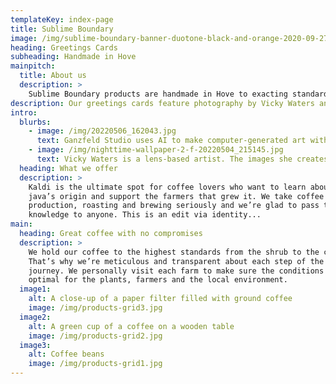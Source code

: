 ```yaml
---
templateKey: index-page
title: Sublime Boundary
image: /img/sublime-boundary-banner-duotone-black-and-orange-2020-09-27-v04.jpg
heading: Greetings Cards
subheading: Handmade in Hove
mainpitch:
  title: About us
  description: >
    Sublime Boundary products are handmade in Hove to exacting standards. All our paper comes from FSC-certified suppliers—ensuring sustainability. We hand-finish everything to ensure a premium quality product.
description: Our greetings cards feature photography by Vicky Waters and AI-art by Ganzfeld Studio. Our chosen artworks have a dream-like quality and a tactile, textured feel.
intro:
  blurbs:
    - image: /img/20220506_162043.jpg
      text: Ganzfeld Studio uses AI to make computer-generated art with a surreal, painterly feel.
    - image: /img/nighttime-wallpaper-2-f-20220504_215145.jpg
      text: Vicky Waters is a lens-based artist. The images she creates are often quiet and dream-like.
  heading: What we offer
  description: >
    Kaldi is the ultimate spot for coffee lovers who want to learn about their
    java’s origin and support the farmers that grew it. We take coffee
    production, roasting and brewing seriously and we’re glad to pass that
    knowledge to anyone. This is an edit via identity...
main:
  heading: Great coffee with no compromises
  description: >
    We hold our coffee to the highest standards from the shrub to the cup.
    That’s why we’re meticulous and transparent about each step of the coffee’s
    journey. We personally visit each farm to make sure the conditions are
    optimal for the plants, farmers and the local environment.
  image1:
    alt: A close-up of a paper filter filled with ground coffee
    image: /img/products-grid3.jpg
  image2:
    alt: A green cup of a coffee on a wooden table
    image: /img/products-grid2.jpg
  image3:
    alt: Coffee beans
    image: /img/products-grid1.jpg
---
```

